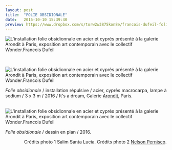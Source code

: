 ```yaml
---
layout: post
title:  "FOLIE OBSIDIONALE"
date:   2015-10-10 15:39:40
preview: https://www.dropbox.com/s/torw2w3875kon8e/francois-dufeil-folie-obsidionale-preview.jpg?raw=1
---
```


<img src="https://www.dropbox.com/s/4obs40xmuxebu87/francois-dufeil-folie-obsidionale.jpg?raw=1" alt="L'installation folie obsidionnale en acier et cypr&egrave;s pr&eacute;sent&eacute; &agrave; la galerie Arondit &agrave; Paris, exposition art contemporain avec le collectif Wonder.Francois Dufeil">
<p>&nbsp;</p>

<img src="https://www.dropbox.com/s/41bbeir2d7uxuyk/francois-dufeil-folie-obsidionale%20%282%29.jpg?raw=1" alt="L'installation folie obsidionnale en acier et cypr&egrave;s pr&eacute;sent&eacute; &agrave; la galerie Arondit &agrave; Paris, exposition art contemporain avec le collectif Wonder.Francois Dufeil">

<p style="text-align:justify">
<span style="font-style: italic;">Folie obsidionale</span> / installation r&eacute;pulsive / acier, cypr&egrave;s macrocarpa, lampe &agrave; sodium / 3 x 3 m / 2016 / It's a dream, Galerie <a href="#" onclick='window.open("http://arondit.com/");return false;'>Arondit</a>, Paris.
</p>
<br>

<img src="https://www.dropbox.com/s/e2jvs97dlmdvl5y/francois-dufeil-folie-obsidionnale-plan.jpg?raw=1" alt="L'installation folie obsidionnale en acier et cypr&egrave;s pr&eacute;sent&eacute; &agrave; la galerie Arondit &agrave; Paris, exposition art contemporain avec le collectif Wonder.Francois Dufeil">

<p style="text-align:justify">
<span style="font-style: italic;">Folie obsidionale</span> / dessin en plan / 2016. 

<p style="text-align:right; font-size: 14px;">
Cr&eacute;dits photo 1 Salim Santa Lucia. Cr&eacute;dits photo 2 <a href="#" onclick='window.open("https://www.nelsonpernisco.com/expositions");return false;'>Nelson Pernisco</a>.
</p>


